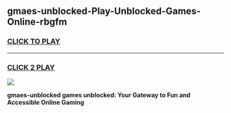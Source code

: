 
## gmaes-unblocked-Play-Unblocked-Games-Online-rbgfm
<h3>
<a href="https://premium76.site?title=gmaes-unblocked&ref=25A">CLICK TO PLAY</a></h3>
<hr>

<h3>
<a href="https://premium76.site?title=gmaes-unblocked&ref=25A">CLICK 2 PLAY</a>
  
</h3>

<a href="https://premium76.site?title=gmaes-unblocked&ref=25A"><img src="https://clearcache.store/games.png"></a>


**gmaes-unblocked games unblocked: Your Gateway to Fun and Accessible Online Gaming**
